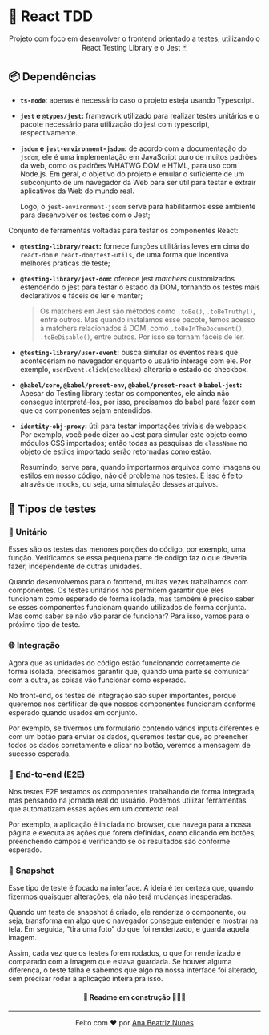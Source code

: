 # 🧪 React TDD

<p align="center">
  Projeto com foco em desenvolver o frontend orientado a testes,
  utilizando o React Testing Library e o Jest 🃏
</p>

## 📦 Dependências

- **`ts-node`**: apenas é necessário caso o projeto esteja usando 
Typescript.

- **`jest` e `@types/jest`:** framework utilizado para realizar testes 
unitários e o pacote necessário para utilização do jest com typescript, 
respectivamente.

- **`jsdom` e `jest-environment-jsdom`:** de acordo com a documentação 
do `jsdom`, ele é uma implementação em JavaScript puro de muitos 
padrões da web, como os padrões WHATWG DOM e HTML, para uso com Node.js. 
Em geral, o objetivo do projeto é emular o suficiente de um subconjunto 
de um navegador da Web para ser útil para testar e extrair aplicativos 
da Web do mundo real.

  Logo, o `jest-environment-jsdom` serve para habilitarmos esse ambiente
para desenvolver os testes com o Jest;

Conjunto de ferramentas voltadas para testar os componentes React:

- **`@testing-library/react`:** fornece funções utilitárias leves em 
cima do `react-dom` e `react-dom/test-utils`, de uma forma que 
incentiva melhores práticas de teste;

- **`@testing-library/jest-dom`:** oferece jest *matchers* customizados
estendendo o jest para testar o estado da DOM, tornando os testes mais
declarativos e fáceis de ler e manter;

  > Os matchers em Jest são métodos como `.toBe()`, `.toBeTruthy()`,
  > entre outros. Mas quando instalamos esse pacote, temos acesso à
  > matchers relacionados à DOM, como `.toBeInTheDocument()`, 
  > `.toBeDisable()`, entre outros. Por isso se tornam fáceis de ler.

- **`@testing-library/user-event`:** busca simular os eventos reais que 
aconteceriam no navegador enquanto o usuário interage com ele. Por 
exemplo, `userEvent.click(checkbox)` alteraria o estado do checkbox.

- **`@babel/core`, `@babel/preset-env`, `@babel/preset-react` e `babel-jest`:**
Apesar do Testing library testar os componentes, ele ainda não consegue 
interpretá-los, por isso, precisamos do babel para fazer com que os
componentes sejam entendidos.

- **`identity-obj-proxy`:** útil para testar importações triviais de 
webpack. Por exemplo, você pode dizer ao Jest para simular este objeto 
como módulos CSS importados; então todas as pesquisas de `className` 
no objeto de estilos importado serão retornadas como estão. 
  
  Resumindo, serve para, quando importarmos arquivos como imagens ou 
estilos em nosso código, não dê problema nos testes. E isso é feito 
através de mocks, ou seja, uma simulação desses arquivos.

## 📝 Tipos de testes

### 🔬 Unitário

Esses são os testes das menores porções do código, por exemplo, uma 
função. Verificamos se essa pequena parte de código faz o que deveria 
fazer, independente de outras unidades.

Quando desenvolvemos para o frontend, muitas vezes trabalhamos com 
componentes. Os testes unitários nos permitem garantir que eles 
funcionam como esperado de forma isolada, mas também é preciso saber 
se esses componentes funcionam quando utilizados de forma conjunta. 
Mas como saber se não vão parar de funcionar? Para isso, vamos para o 
próximo tipo de teste.

### 🌐 Integração

Agora que as unidades do código estão funcionando corretamente de forma 
isolada, precisamos garantir que, quando uma parte se comunicar com a 
outra, as coisas vão funcionar como esperado.

No front-end, os testes de integração são super importantes, porque 
queremos nos certificar de que nossos componentes funcionam conforme 
esperado quando usados em conjunto.

Por exemplo, se tivermos um formulário contendo vários inputs 
diferentes e com um botão para enviar os dados, queremos testar que, 
ao preencher todos os dados corretamente e clicar no botão, veremos a 
mensagem de sucesso esperada.

### 📡 End-to-end (E2E)

Nos testes E2E testamos os componentes trabalhando de forma integrada, 
mas pensando na jornada real do usuário. Podemos utilizar ferramentas 
que automatizam essas ações em um contexto real. 

Por exemplo, a aplicação é iniciada no browser, que navega para a 
nossa página e executa as ações que forem definidas, como clicando em 
botões, preenchendo campos e verificando se os resultados são conforme 
esperado.

### 📸 Snapshot

Esse tipo de teste é focado na interface. A ideia é ter certeza que, 
quando fizermos quaisquer alterações, ela não terá mudanças inesperadas.

Quando um teste de snapshot é criado, ele renderiza o componente, ou
seja, transforma em algo que o navegador consegue entender e mostrar 
na tela. Em seguida, "tira uma foto" do que foi renderizado, e guarda 
aquela imagem. 

Assim, cada vez que os testes forem rodados, o que for renderizado é 
comparado com a imagem que estava guardada. Se houver alguma diferença, 
o teste falha e sabemos que algo na nossa interface foi alterado, sem 
precisar rodar a aplicação inteira pra isso.

<h4 align="center">🚧 Readme em construção 👷🏻‍♀️</h4>

<hr>

<p align="center">
  Feito com ❤️ por
  <a align="center" href="https://www.linkedin.com/in/ana-beatriz-nunes/">
    Ana Beatriz Nunes
  </a>
</p>